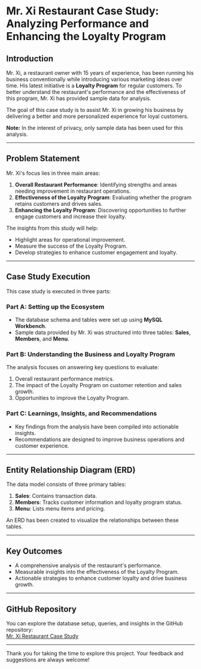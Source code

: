 # Mr. Xi Restaurant Case Study: Analyzing Performance and Enhancing the Loyalty Program

## Introduction

Mr. Xi, a restaurant owner with 15 years of experience, has been running his business conventionally while introducing various marketing ideas over time. His latest initiative is a **Loyalty Program** for regular customers. To better understand the restaurant's performance and the effectiveness of this program, Mr. Xi has provided sample data for analysis.

The goal of this case study is to assist Mr. Xi in growing his business by delivering a better and more personalized experience for loyal customers. 

**Note:** In the interest of privacy, only sample data has been used for this analysis.

---

## Problem Statement

Mr. Xi's focus lies in three main areas:  
1. **Overall Restaurant Performance**: Identifying strengths and areas needing improvement in restaurant operations.  
2. **Effectiveness of the Loyalty Program**: Evaluating whether the program retains customers and drives sales.  
3. **Enhancing the Loyalty Program**: Discovering opportunities to further engage customers and increase their loyalty.  

The insights from this study will help:
- Highlight areas for operational improvement.
- Measure the success of the Loyalty Program.
- Develop strategies to enhance customer engagement and loyalty.

---

## Case Study Execution

This case study is executed in three parts:

### **Part A: Setting up the Ecosystem**
- The database schema and tables were set up using **MySQL Workbench**.  
- Sample data provided by Mr. Xi was structured into three tables: **Sales**, **Members**, and **Menu**.  

### **Part B: Understanding the Business and Loyalty Program**
The analysis focuses on answering key questions to evaluate:
1. Overall restaurant performance metrics.
2. The impact of the Loyalty Program on customer retention and sales growth.
3. Opportunities to improve the Loyalty Program.

### **Part C: Learnings, Insights, and Recommendations**
- Key findings from the analysis have been compiled into actionable insights.  
- Recommendations are designed to improve business operations and customer experience.  

---

## Entity Relationship Diagram (ERD)

The data model consists of three primary tables:
1. **Sales**: Contains transaction data.  
2. **Members**: Tracks customer information and loyalty program status.  
3. **Menu**: Lists menu items and pricing.  

An ERD has been created to visualize the relationships between these tables.

---

## Key Outcomes

- A comprehensive analysis of the restaurant's performance.  
- Measurable insights into the effectiveness of the Loyalty Program.  
- Actionable strategies to enhance customer loyalty and drive business growth.  

---

## GitHub Repository

You can explore the database setup, queries, and insights in the GitHub repository:  
[Mr. Xi Restaurant Case Study](https://lnkd.in/gNWi754m)

---

Thank you for taking the time to explore this project. Your feedback and suggestions are always welcome!
